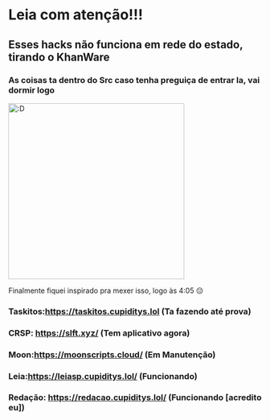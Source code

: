 # Leia com atenção!!!



## Esses hacks não funciona em rede do estado, tirando o KhanWare



### As coisas ta dentro do Src caso tenha preguiça de entrar la, vai dormir logo

<img src="https://github.com/user-attachments/assets/b772ba9d-9cf8-4a28-b47e-effc5d8f4367" alt=":D" width="350" />


Finalmente fiquei inspirado pra mexer isso, logo às 4:05 😔

### Taskitos:https://taskitos.cupiditys.lol (Ta fazendo até prova)
### CRSP: https://slft.xyz/ (Tem aplicativo agora)
### Moon:https://moonscripts.cloud/ (Em Manutenção)
### Leia:https://leiasp.cupiditys.lol/ (Funcionando)
### Redação: https://redacao.cupiditys.lol/ (Funcionando [acredito eu])
